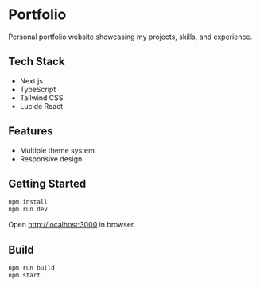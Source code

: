 # Portfolio

Personal portfolio website showcasing my projects, skills, and experience.

## Tech Stack

- Next.js
- TypeScript
- Tailwind CSS
- Lucide React

## Features

- Multiple theme system
- Responsive design

## Getting Started

```bash
npm install
npm run dev
```

Open [http://localhost:3000](http://localhost:3000) in browser.

## Build

```bash
npm run build
npm start
```
